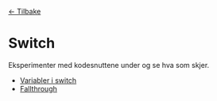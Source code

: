 [<- Tilbake](/README.md#arbeidskrav)

# Switch

Eksperimenter med kodesnuttene under og se hva som skjer.

- [Variabler i switch](variables/variables.ino)
- [Fallthrough](fallthrough/fallthrough.ino)
